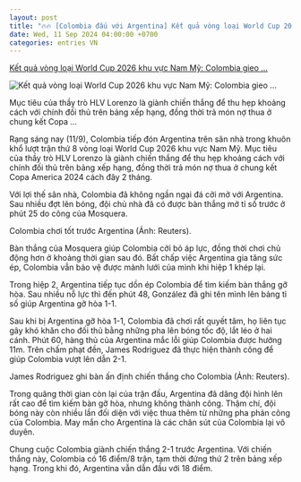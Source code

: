 ```yaml
---
layout: post
title: "🔥🔥 [Colombia đấu với Argentina] Kết quả vòng loại World Cup 2026 khu vực Nam Mỹ: Colombia gieo ..."
date: Wed, 11 Sep 2024 04:00:00 +0700
categories: entries VN
---
```

[Kết quả vòng loại World Cup 2026 khu vực Nam Mỹ: Colombia gieo ...](https://vov.vn/the-thao/ket-qua-vong-loai-world-cup-2026-khu-vuc-nam-my-colombia-gieo-sau-cho-argentina-post1120453.vov)

![Kết quả vòng loại World Cup 2026 khu vực Nam Mỹ: Colombia gieo ...](https://vov-media.emitech.vn/sites/default/files/styles/og_image/public/2024-09/ket_qua_vong_loai_world_cup_2026_1.jpg?v=1726018266)

Mục tiêu của thầy trò HLV Lorenzo là giành chiến thắng để thu hẹp khoảng cách với chính đối thủ trên bảng xếp hạng, đồng thời trả món nợ thua ở chung kết Copa ...

Rạng sáng nay (11/9), Colombia tiếp đón Argentina trên sân nhà trong khuôn khổ lượt trận thứ 8 vòng loại World Cup 2026 khu vực Nam Mỹ. Mục tiêu của thầy trò HLV Lorenzo là giành chiến thắng để thu hẹp khoảng cách với chính đối thủ trên bảng xếp hạng, đồng thời trả món nợ thua ở chung kết Copa America 2024 cách đây 2 tháng.

Với lợi thế sân nhà, Colombia đã không ngần ngại đá cởi mở với Argentina. Sau nhiều đợt lên bóng, đội chủ nhà đã có được bàn thắng mở tỉ số trước ở phút 25 do công của Mosquera.

Colombia chơi tốt trước Argentina (Ảnh: Reuters).

Bàn thắng của Mosquera giúp Colombia cởi bỏ áp lực, đồng thời chơi chủ động hơn ở khoảng thời gian sau đó. Bất chấp việc Argentina gia tăng sức ép, Colombia vẫn bảo vệ được mảnh lưới của mình khi hiệp 1 khép lại.

Trong hiệp 2, Argentina tiếp tục dồn ép Colombia để tìm kiếm bàn thắng gỡ hòa. Sau nhiều nỗ lực thì đến phút 48, González đã ghi tên mình lên bảng tỉ số giúp Argentina gỡ hòa 1-1.

Sau khi bị Argentina gỡ hòa 1-1, Colombia đã chơi rất quyết tâm, họ liên tục gây khó khăn cho đối thủ bằng những pha lên bóng tốc độ, lắt léo ở hai cánh. Phút 60, hàng thủ của Argentina mắc lỗi giúp Colombia được hưởng 11m. Trên chấm phạt đền, James Rodriguez đã thực hiện thành công để giúp Colombia vượt lên dẫn 2-1.

James Rodriguez ghi bàn ấn định chiến thắng cho Colombia (Ảnh: Reuters).

Trong quãng thời gian còn lại của trận đấu, Argentina đã dâng đội hình lên rất cao để tìm kiếm bàn gỡ hòa, nhưng không thành công. Thậm chí, đội bóng này còn nhiều lần đối diện với việc thua thêm từ những pha phản công của Colombia. May mắn cho Argentina là các chân sút của Colombia lại vô duyên.

Chung cuộc Colombia giành chiến thắng 2-1 trước Argentina. Với chiến thắng này, Colombia có 16 điểm/8 trận, tạm thời đứng thứ 2 trên bảng xếp hạng. Trong khi đó, Argentina vẫn dẫn đầu với 18 điểm.

